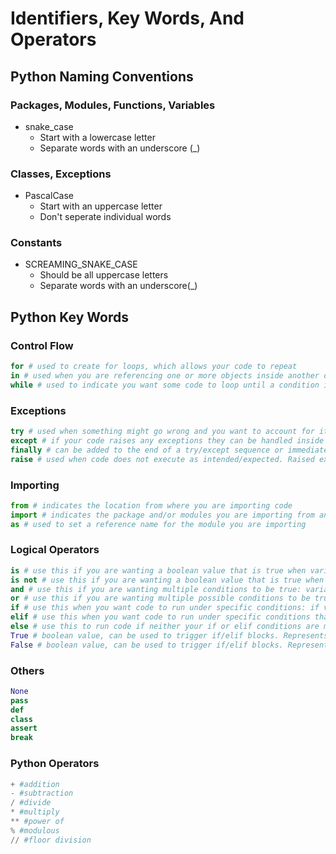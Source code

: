 # Identifiers, Key Words, And Operators
## Python Naming Conventions
### Packages, Modules, Functions, Variables
- snake_case
    - Start with a lowercase letter
    - Separate words with an underscore (_)
### Classes, Exceptions
- PascalCase
    - Start with an uppercase letter
    - Don't seperate individual words
### Constants
- SCREAMING_SNAKE_CASE
    - Should be all uppercase letters
    - Separate words with an underscore(_)
## Python Key Words
### Control Flow
```Python
for # used to create for loops, which allows your code to repeat
in # used when you are referencing one or more objects inside another object, like a list or string
while # used to indicate you want some code to loop until a condition is met
```
### Exceptions
```Python
try # used when something might go wrong and you want to account for it. utilizes except and finally
except # if your code raises any exceptions they can be handled inside an except block
finally # can be added to the end of a try/except sequence or immediately after a try block without any except blocks. A finally block of code will always execute, even if no exceptions are raised
raise # used when code does not execute as intended/expected. Raised exceptions are caught by except blocks
```
### Importing
```Python
from # indicates the location from where you are importing code
import # indicates the package and/or modules you are importing from another location
as # used to set a reference name for the module you are importing
```
### Logical Operators
```Python
is # use this if you are wanting a boolean value that is true when variable A = variable B
is not # use this if you are wanting a boolean value that is true when variable A != variable B
and # use this if you are wanting multiple conditions to be true: variable A = variable B and variable A = variable C
or # use this if you are wanting multiple possible conditions to be true: variable A = variable B or variable A = variable C
if # use this when you want code to run under specific conditions: if variable A = variable B: code
elif # use this when you want code to run under specific conditions that differ from the condition of your if statement: elif variable A = variable C: code. You can have multiple elif blocks chained with an if.
else # use this to run code if neither your if or elif conditions are met. Can only have one else block
True # boolean value, can be used to trigger if/elif blocks. Represents expected conditions being met
False # boolean value, can be used to trigger if/elif blocks. Represents expected conditions not being met
```
### Others
```Python
None
pass
def
class
assert
break
```
### Python Operators
```Python
+ #addition
- #subtraction
/ #divide
* #multiply
** #power of
% #modulous
// #floor division
```
